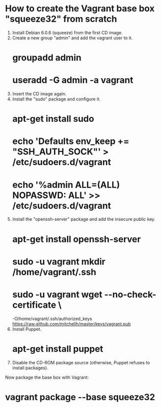 How to create the Vagrant base box "squeeze32" from scratch
===========================================================

1. Install Debian 6.0.6 (squeeze) from the first CD image.
2. Create a new group "admin" and add the vagrant user to it.
   # groupadd admin
   # useradd -G admin -a vagrant
3. Insert the CD image again.
4. Install the "sudo" package and configure it.
   # apt-get install sudo
   # echo 'Defaults env_keep += "SSH_AUTH_SOCK"' > /etc/sudoers.d/vagrant
   # echo '%admin ALL=(ALL) NOPASSWD: ALL' >> /etc/sudoers.d/vagrant
5. Install the "openssh-server" package and add the insecure public key.
   # apt-get install openssh-server
   # sudo -u vagrant mkdir /home/vagrant/.ssh
   # sudo -u vagrant wget --no-check-certificate \
     -O/home/vagrant/.ssh/authorized_keys \
     https://raw.github.com/mitchellh/master/keys/vagrant.pub
6. Install Puppet.
   # apt-get install puppet
7. Disable the CD-ROM package source (otherwise, Puppet refuses to
   install packages).

Now package the base box with Vagrant:

# vagrant package --base squeeze32
